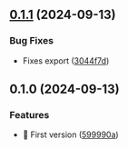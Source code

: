 

## [0.1.1](https://github.com/AlejandroRM-DEV/Leaflet.MarkerMotion-React/compare/0.1.0...0.1.1) (2024-09-13)


### Bug Fixes

* Fixes export ([3044f7d](https://github.com/AlejandroRM-DEV/Leaflet.MarkerMotion-React/commit/3044f7df170fcc4172ee56496bce40a0a2a0bad6))

## 0.1.0 (2024-09-13)


### Features

* :bookmark: First version ([599990a](https://github.com/AlejandroRM-DEV/Leaflet.MarkerMotion-React/commit/599990a6b9831d51ed49b27daf217ab07ff58c1b))
